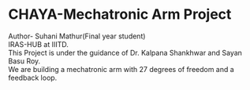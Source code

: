 # CHAYA-Mechatronic Arm Project<br>
Author- Suhani Mathur(Final year student)<br>
IRAS-HUB at IIITD.<br>
This Project is under the guidance of Dr. Kalpana Shankhwar and Sayan Basu Roy.<br>
We are building a mechatronic arm with 27 degrees of freedom and a feedback loop.
